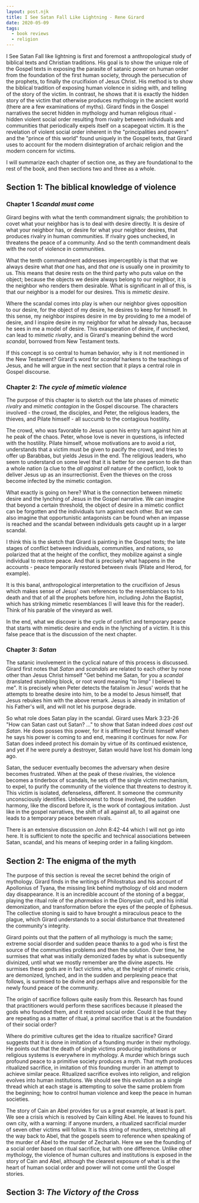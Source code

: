 ```yaml
---
layout: post.njk
title: I See Satan Fall Like Lightning - Rene Girard
date: 2020-05-09 
tags:
  - book reviews
  - religion
---
```

I See Satan Fall like lightning is first and foremost a anthropological study of biblical texts and Christian traditions. His goal is to show the unique role of the Gospel texts in exposing the parasite of satanic power on human order from the foundation of the first human society, through the persecution of the prophets, to finally the crucifixion of Jesus Christ. His method is to show the biblical tradition of exposing human violence in siding with, and telling of the story of the victim. In contrast, he shows that it is exactly the hidden story of the victim that otherwise produces mythology in the ancient world (there are a few examinations of myths). Girard finds in the Gospel narratives the secret hidden in mythology and human religious ritual - hidden violent social order resulting from rivalry between individuals and communities that periodically expels itself on a scapegoat victim. It is the revelation of violent social order inherent in the "principalities and powers" and the "prince of this world" found uniquely in the Gospel texts, that Girard uses to account for the modern disintegration of archaic religion and the modern concern for victims.

I will summarize each chapter of section one, as they are foundational to the rest of the book, and then sections two and three as a whole.

## Section 1: The biblical knowledge of violence
### Chapter 1 _Scandal must come_
Girard begins with what the tenth commandment signals; the prohibition to covet what your neighbor has is to deal with desire directly. It is desire of what your neighbor has, or desire for what your neighbor desires, that produces rivalry in human communities. If rivalry goes unchecked, in threatens the peace of a community. And so the tenth commandment deals with the root of violence in communities. 

What the tenth commandment addresses imperceptibly is that that we always desire what _that one_ has, and _that one_ is usually one in proximity to us. This means that desire rests on the third party who puts value on the object; because the objects we desire always belong to our neighbor, it is the neighbor who renders them desirable. What is significant in all of this, is that our neighbor is a model for our desires. This is _mimetic desire_.

Where the scandal comes into play is when our neighbor gives opposition to our desire, for the object of my desire, he desires to keep for himself. In this sense, my neighbor inspires desire in me by providing to me a model of desire, and I inspire desire in my neighbor for what he already has, because he sees in me a model of desire. This exasperation of desire, if unchecked, can lead to _mimetic rivalry_, and is Girard's meaning behind the word _scandal_, borrowed from New Testament texts.

If this concept is so central to human behavior, why is it not mentioned in the New Testament? Girard's word for _scandal_ harkens to the teachings of Jesus, and he will argue in the next section that it plays a central role in Gospel discourse.

### Chapter 2: _The cycle of mimetic violence_
The purpose of this chapter is to sketch out the late phases of _mimetic rivalry_ and _mimetic contagion_ in the Gospel discourse. The characters involved - the crowd, the disciples, and Peter, the religious leaders, the thieves, and Pilate himself - all succumb to the contagious hostility. 

The crowd, who was favorable to Jesus upon his entry turn against him at he peak of the chaos. Peter, whose love is never in questions, is infected with the hostility. Pilate himself, whose motivations are to avoid a riot, understands that a victim must be given to pacify the crowd, and tries to offer up Barabbas, but yields Jesus in the end. The religious leaders, who seem to understand on some level that it is better for one person to die than a whole nation (a clue to the _all against all_ nature of the conflict), look to deliver Jesus up as an insurrectionist. Even the thieves on the cross become infected by the mimetic contagion. 

What exactly is going on here? What is the connection between mimetic desire and the lynching of Jesus in the Gospel narrative. We can imagine that beyond a certain threshold, the object of desire in a mimetic conflict can be forgotten and the individuals turn against each other. But we can also imagine that opportunistic antagonists can be found when an impasse is reached and the scandal between individuals gets caught up in a larger scandal. 

I think this is the sketch that Girard is painting in the Gospel texts; the late stages of conflict between individuals, communities, and nations, so polarized that at the height of the conflict, they mobilize against a single individual to restore peace. And that is precisely what happens in the accounts - peace temporarily restored between rivals (Pilate and Herod, for example). 

It is this banal, anthropological interpretation to the crucifixion of Jesus which makes sense of Jesus' own references to the resemblances to his death and that of all the prophets before him, including John the Baptist, which has striking mimetic resemblances (I will leave this for the reader). Think of his parable of the vineyard as well. 

In the end, what we discover is the cycle of conflict and temporary peace that starts with mimetic desire and ends in the lynching of a victim. It is this false peace that is the discussion of the next chapter. 

### Chapter 3: _Satan_
The satanic involvement in the cyclical nature of this process is discussed. Girard first notes that _Satan_ and _scandals_ are related to each other by none other than Jesus Christ himself "Get behind me Satan, for you a _scandal_ (translated stumbling block, or root word meaning "to limp" I believe) to me". It is precisely when Peter detects the fatalism in Jesus' words that he attempts to breathe desire into him, to be a model to Jesus himself, that Jesus rebukes him with the above remark. Jesus is already in imitation of his Father's will, and will not let his purpose degrade. 

So what role does Satan play in the scandal. Girard uses Mark 3:23-26 "How can Satan cast out Satan? ..." to show that Satan indeed _does cast out Satan_. He does posses this power, for it is affirmed by Christ himself when he says his power is coming to and end, meaning it continues for now. For Satan does indeed protect his domain by virtue of its continued existence, and yet if he were purely a destroyer, Satan would have lost his domain long ago. 

Satan, the seducer eventually becomes the adversary when desire becomes frustrated. When at the peak of these rivalries, the violence becomes a tinderbox of scandals, he sets off the single victim mechanism, to expel, to purify the community of the violence that threatens to destroy it. This victim is isolated, defenseless, different. It someone the community unconsciously identifies. Unbeknownst to those involved, the sudden harmony, like the discord before it, is the work of contagious imitation. Just like in the gospel narratives, the shift of all against all, to all against one leads to a temporary peace between rivals. 

There is an extensive discussion on John 8:42-44 which I will not go into here. It is sufficient to note the specific and technical associations between Satan, scandal, and his means of keeping order in a failing kingdom. 

## Section 2: The enigma of the myth
The purpose of this section is reveal the secret behind the origin of mythology. Girard finds in the writings of Philostratus and his account of Apollonius of Tyana, the missing link behind mythology of old and modern day disappearance. It is an incredible account of the stoning of a beggar, playing the ritual role of the _pharmakos_ in the Dionysian cult, and his initial demonization, and transformation before the eyes of the people of Ephesus. The collective stoning is said to have brought a miraculous peace to the plague, which Girard understands to a social disturbance that threatened the community's integrity. 

Girard points out that the pattern of all mythology is much the same; extreme social disorder and sudden peace thanks to a god who is first the source of the communities problems and then the solution. Over time, he surmises that what was initially demonized fades by what is subsequently divinized, until what we mostly remember are the divine aspects. He surmises these gods are in fact victims who, at the height of mimetic crisis, are demonized, lynched, and in the sudden and perplexing peace that follows, is surmised to be divine and perhaps alive and responsible for the newly found peace of the community. 

The origin of sacrifice follows quite easily from this. Research has found that practitioners would perform these sacrifices because it pleased the gods who founded them, and it restored social order. Could it be that they are repeating as a matter of ritual, a primal sacrifice that is at the foundation of their social order?

Where do primitive cultures get the idea to ritualize sacrifice? Girard suggests that it is done in imitation of a founding murder in their mythology. He points out that the death of single victims producing institutions or religious systems is everywhere in mythology. A murder which brings such profound peace to a primitive society produces a myth. That myth produces ritualized sacrifice, in imitation of this founding murder in an attempt to achieve similar peace. Ritualized sacrifice evolves into religion, and religion evolves into human institutions. We should see this evolution as a single thread which at each stage is attempting to solve the same problem from the beginning; how to control human violence and keep the peace in human societies.

The story of Cain an Abel provides for us a great example, at least is part. We see a crisis which is resolved by Cain killing Abel. He leaves to found his own city, with a warning: if anyone murders, a ritualized sacrificial murder of seven other victims will follow. It is this string of murders, stretching all the way back to Abel, that the gospels seem to reference when speaking of the murder of Abel to the murder of Zechariah. Here we see the founding of a social order based on ritual sacrifice, but with one difference. Unlike other mythology, the violence of human cultures and institutions is exposed in the story of Cain and Abel, although the clearest exposure of what is at the heart of human social order and power will not come until the Gospel stories.

## Section 3: _The Victory of the Cross_
